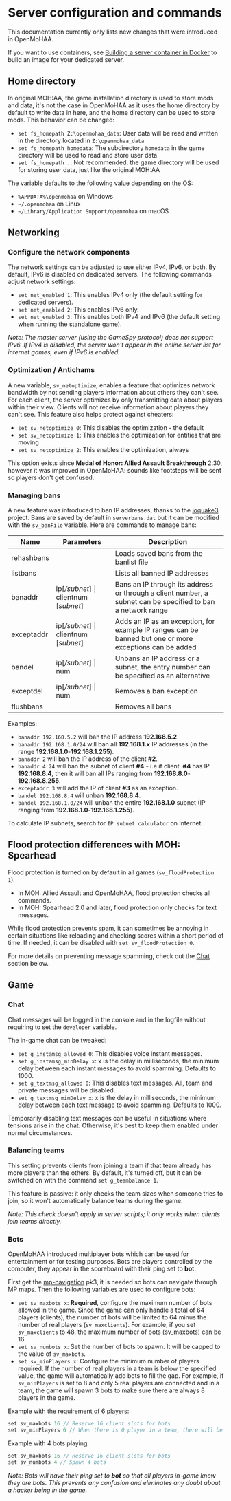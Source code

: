 # Server configuration and commands

This documentation currently only lists new changes that were introduced in OpenMoHAA.

If you want to use containers, see [Building a server container in Docker](../../docker/server/README.md) to build an image for your dedicated server.

## Home directory

In original MOH:AA, the game installation directory is used to store mods and data, it's not the case in OpenMoHAA as it uses the home directory by default to write data in here, and the home directory can be used to store mods. This behavior can be changed:

- `set fs_homepath Z:\openmohaa_data`: User data will be read and written in the directory located in `Z:\openmohaa_data`
- `set fs_homepath homedata`: The subdirectory `homedata` in the game directory will be used to read and store user data
- `set fs_homepath .`: Not recommended, the game directory will be used for storing user data, just like the original MOH:AA

The variable defaults to the following value depending on the OS:

- `%APPDATA%\openmohaa` on Windows
- `~/.openmohaa` on Linux
- `~/Library/Application Support/openmohaa` on macOS

## Networking

### Configure the network components

The network settings can be adjusted to use either IPv4, IPv6, or both. By default, IPv6 is disabled on dedicated servers. The following commands adjust network settings:

- `set net_enabled 1`: This enables IPv4 only (the default setting for dedicated servers).
- `set net_enabled 2`: This enables IPv6 only.
- `set net_enabled 3`: This enables both IPv4 and IPv6 (the default setting when running the standalone game).

*Note: The master server (using the GameSpy protocol) does not support IPv6. If IPv4 is disabled, the server won't appear in the online server list for internet games, even if IPv6 is enabled.*

### Optimization / Antichams

A new variable, `sv_netoptimize`, enables a feature that optimizes network bandwidth by not sending players information about others they can't see. For each client, the server optimizes by only transmitting data about players within their view. Clients will not receive information about players they can't see. This feature also helps protect against cheaters:

- `set sv_netoptimize 0`: This disables the optimization - the default
- `set sv_netoptimize 1`: This enables the optimization for entities that are moving
- `set sv_netoptimize 2`: This enables the optimization, always

This option exists since **Medal of Honor: Allied Assault Breakthrough** 2.30, however it was improved in OpenMoHAA: sounds like footsteps will be sent so players don't get confused.

### Managing bans

A new feature was introduced to ban IP addresses, thanks to the [ioquake3](https://ioquake3.org/) project. Bans are saved by default in `serverbans.dat` but it can be modified with the `sv_banFile` variable. Here are commands to manage bans:

|Name       |Parameters                             |Description
|-----------|---------------------------------------|-----------
|rehashbans |                                       |Loads saved bans from the banlist file
|listbans   |                                       |Lists all banned IP addresses
|banaddr    |ip[*/subnet*] \| clientnum [*subnet*]  |Bans an IP through its address or through a client number, a subnet can be specified to ban a network range
|exceptaddr |ip[*/subnet*] \| clientnum [*subnet*]  |Adds an IP as an exception, for example IP ranges can be banned but one or more exceptions can be added
|bandel     |ip[*/subnet*] \| num                   |Unbans an IP address or a subnet, the entry number can be specified as an alternative
|exceptdel  |ip[*/subnet*] \| num                   |Removes a ban exception
|flushbans  |                                       |Removes all bans

Examples:

- `banaddr 192.168.5.2` will ban the IP address **192.168.5.2**.
- `banaddr 192.168.1.0/24` will ban all **192.168.1.x** IP addresses (in the range **192.168.1.0**-**192.168.1.255**).
- `banaddr 2` will ban the IP address of the client **#2**.
- `banaddr 4 24` will ban the subnet of client **#4** - i.e if client .**#4** has IP **192.168.8.4**, then it will ban all IPs ranging from **192.168.8.0**-**192.168.8.255**.
- `exceptaddr 3` will add the IP of client **#3** as an exception.
- `bandel 192.168.8.4` will unban **192.168.8.4**.
- `bandel 192.168.1.0/24` will unban the entire **192.168.1.0** subnet (IP ranging from **192.168.1.0**-**192.168.1.255**).

To calculate IP subnets, search for `IP subnet calculator` on Internet.

## Flood protection differences with MOH: Spearhead

Flood protection is turned on by default in all games (`sv_floodProtection 1`).

- In MOH: Allied Assault and OpenMoHAA, flood protection checks all commands.
- In MOH: Spearhead 2.0 and later, flood protection only checks for text messages.

While flood protection prevents spam, it can sometimes be annoying in certain situations like reloading and checking scores within a short period of time. If needed, it can be disabled with `set sv_floodProtection 0`.

For more details on preventing message spamming, check out the [Chat](#chat) section below.

## Game

### Chat

Chat messages will be logged in the console and in the logfile without requiring to set the `developer` variable.

The in-game chat can be tweaked:

- `set g_instamsg_allowed 0`: This disables voice instant messages.
- `set g_instamsg_minDelay x`: x is the delay in milliseconds, the minimum delay between each instant messages to avoid spamming. Defaults to 1000.
- `set g_textmsg_allowed 0`: This disables text messages. All, team and private messages will be disabled.
- `set g_textmsg_minDelay x`: x is the delay in milliseconds, the minimum delay between each text message to avoid spamming. Defaults to 1000.

Temporarily disabling text messages can be useful in situations where tensions arise in the chat. Otherwise, it's best to keep them enabled under normal circumstances.

### Balancing teams

This setting prevents clients from joining a team if that team already has more players than the others. By default, it's turned off, but it can be switched on with the command `set g_teambalance 1`.

This feature is passive: it only checks the team sizes when someone tries to join, so it won't automatically balance teams during the game.

*Note: This check doesn't apply in server scripts; it only works when clients join teams directly.*

### Bots

OpenMoHAA introduced multiplayer bots which can be used for entertainment or for testing purposes. Bots are players controlled by the computer, they appear in the scoreboard with their ping set to **bot**.

First get the [mp-navigation](https://github.com/openmoh/mp-navigation) pk3, it is needed so bots can navigate through MP maps. Then the following variables are used to configure bots:

- `set sv_maxbots x`: **Required**, configure the maximum number of bots allowed in the game. Since the game can only handle a total of 64 players (clients), the number of bots will be limited to 64 minus the number of real players (`sv_maxclients`). For example, if you set `sv_maxclients` to 48, the maximum number of bots (sv_maxbots) can be 16.
- `set sv_numbots x`: Set the number of bots to spawn. It will be capped to the value of `sv_maxbots`.
- `set sv_minPlayers x`: Configure the minimum number of players required. If the number of real players in a team is below the specified value, the game will automatically add bots to fill the gap. For example, if `sv_minPlayers` is set to 8 and only 5 real players are connected and in a team, the game will spawn 3 bots to make sure there are always 8 players in the game.

Example with the requirement of 6 players:
```cpp
set sv_maxbots 16 // Reserve 16 client slots for bots
set sv_minPlayers 6 // When there is 0 player in a team, there will be 6 bots. When there is 1 player in a team, there will be 5 bots, and so on
```

Example with 4 bots playing:
```cpp
set sv_maxbots 16 // Reserve 16 client slots for bots
set sv_numbots 4 // Spawn 4 bots
```

*Note: Bots will have their ping set to **bot** so that all players in-game know they are bots. This prevents any confusion and eliminates any doubt about a hacker being in the game.*
